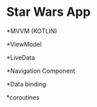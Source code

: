 # Star Wars App


*MVVM (KOTLIN)

*ViewModel

*LiveData

*Navigation Component

*Data binding

*coroutines
